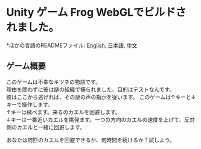 # Unity ゲーム Frog WebGLでビルドされました。
*ほかの言語のREADMEファイル: [English](README.md), [日本語](README.ja.md), [中文](README.zh-tw.md)
## ゲーム概要  
このゲームは不幸なキツネの物語です。  
理由を問わずに彼は謎の組織で捕られました、目的はテストなんです。  
彼はここから逃げれば、その謎の声の指示を従います。 
このゲームは↑キーと↓キーで操作します。  
↑キーは飛べます。来るのカエルを回避します。  
↓キーは一番近いカエルを挑発ます。一つの方向のカエルの速度を上げて、反対側のカエルと一緒に回避します。 

あなたは何匹のカエルを回避できるか、何時間を続けるか？試しよう。
